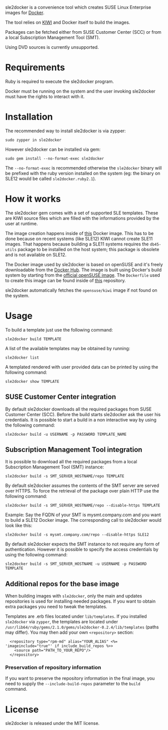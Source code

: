 sle2docker is a convenience tool which creates SUSE Linux Enterprise images for
[Docker](http://docker.com).

The tool relies on [KIWI](https://github.com/openSUSE/kiwi) and Docker itself
to build the images.

Packages can be fetched either from SUSE Customer Center (SCC) or from a local
Subscription Management Tool (SMT).

Using DVD sources is currently unsupported.

# Requirements

Ruby is required to execute the sle2docker program.

Docker must be running on the system and the user invoking sle2docker must
have the rights to interact with it.

# Installation

The recommended way to install sle2docker is via zypper:

```
sudo zypper in sle2docker
```

However sle2docker can be installed via gem:

```
sudo gem install --no-format-exec sle2docker
```

The `--no-format-exec` is recommended otherwise the `sle2docker` binary will
be prefixed with the ruby version installed on the system (eg: the binary on
SLE12 would be called `sle2docker.ruby2.1`).

# How it works

The sle2docker gem comes with a set of supported SLE templates. These are KIWI
source files which are filled with the informations provided by the user at
runtime.

The image creation happens inside of
[this](https://registry.hub.docker.com/u/opensuse/kiwi/)
Docker image. This has to be done because on recent systems (like SLE12) KIWI
cannot create SLE11 images. That happens because building a SLE11 systems
requires the `db45-utils` package to be installed on the host system; this
package is obsolete and is not available on SLE12.

The Docker image used by sle2docker is based on openSUSE and it's freely
downloadable from the [Docker Hub](https://registry.hub.docker.com/). The image
is built using Docker's build system by starting from the
[official openSUSE image](https://registry.hub.docker.com/_/opensuse/).
The `Dockerfile` used to create this image can be found inside of
[this](https://github.com/openSUSE/docker-containers) repository.

sle2docker automatically fetches the `opensuse/kiwi` image if not found on the
system.

# Usage

To build a template just use the following command:

```
sle2docker build TEMPLATE
```

A list of the available templates may be obtained by running:

```
sle2docker list
```

A templated rendered with user provided data can be printed by using the
following command:

```
sle2docker show TEMPLATE
```

## SUSE Customer Center integration

By default sle2docker downloads all the required packages from SUSE
Customer Center (SCC). Before the build starts sle2docker ask the user
his credentials. It is possible to start a build in a non interactive way by
using the following command:

```
sle2docker build -u USERNAME -p PASSWORD TEMPLATE_NAME
```


## Subscription Management Tool integration

It is possible to download all the required packages from a local 
Subscription Management Tool (SMT) instance:

```
sle2docker build -s SMT_SERVER_HOSTNAME/repo TEMPLATE
```

By default sle2docker assumes the contents of the SMT server are served over
HTTPS. To force the retrieval of the package over plain HTTP use the
following command:

```
sle2docker build -s SMT_SERVER_HOSTNAME/repo --disable-https TEMPLATE
```

Example: Say the FQDN of your SMT is mysmt.company.com and you want to build a SLE12 Docker image.
The corresponding call to sle2docker would look like this:

```
sle2docker build -s mysmt.company.com/repo --disable-https SLE12
```

By default sle2docker expects the SMT instance to not require any form of
authentication. However it is possible to specify the access credentials by
using the following command:

```
sle2docker build -s SMT_SERVER_HOSTNAME -u USERNAME -p PASSWORD TEMPLATE
```

## Additional repos for the base image

When building images with `sle2docker`, only the main and updates repositories
is used for installing needed packages. If you want to obtain extra packages
you need to tweak the templates.

Templates are .erb files located under `lib/templates`. If you installed `sle2docker`
via `zypper`, the templates are located under
`/usr/lib64/ruby/gems/2.1.0/gems/sle2docker-0.2.4/lib/templates` (paths may differ).
You may then add your own `<repository>` section:

```
  <repository type="rpm-md" alias="YOUR_ALIAS" <%= 'imageinclude="true"' if include_build_repos %>>
    <source path="PATH_TO_YOUR_REPO"/>
  </repository>
```

### Preservation of repository information

If you want to preserve the repository information in the final image, you need to supply the `--include-build-repos` parameter to the `build` command.

# License

sle2docker is released under the MIT license.
